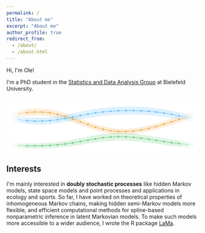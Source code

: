 ```yaml
---
permalink: /
title: "About me"
excerpt: "About me"
author_profile: true
redirect_from: 
  - /about/
  - /about.html
---
```


Hi, I'm Ole!

I'm a PhD student in the <a href="https://www.uni-bielefeld.de/fakultaeten/wirtschaftswissenschaften/lehrbereiche/stats/index.xml" target = "_blank">Statistics and Data Analysis Group</a> at Bielefeld University.

<br>
<img src="../images/pvariation.jpg">

## Interests

I'm mainly interested in **doubly stochastic processes** like hidden Markov models, state space models and point processes and applications in ecology and sports. So far, I have worked on theoretical properties of inhomogeneous Markov chains, making hidden semi-Markov models more flexible, and efficient computational methods for spline-based nonparametric inference in latent Markovian models. To make such models more accessible to a wider audience, I wrote the R package <a href="https://janoleko.github.io/LaMa/" target = "_blank">LaMa</a>.

